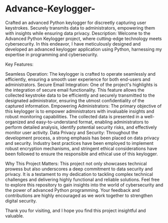 # Advance-Keylogger-
Crafted an advanced Python keylogger for discreetly capturing user keystrokes. Securely transmits data to administrators, empowering them with insights while ensuring data privacy.
Description:
Welcome to the Advanced Python Keylogger project, where cutting-edge technology meets cybersecurity. In this endeavor, I have meticulously designed and developed an advanced keylogger application using Python, harnessing my expertise in programming and cybersecurity.

Key Features:

Seamless Operation: The keylogger is crafted to operate seamlessly and efficiently, ensuring a smooth user experience for both end-users and administrators.
Secure Email Integration: One of the project's highlights is the integration of secure email functionality. This feature allows the collected keystroke data to be efficiently and securely transmitted to the designated administrator, ensuring the utmost confidentiality of the captured information.
Empowering Administrators: The primary objective of this keylogger is to empower administrators with invaluable insights and robust monitoring capabilities. The collected data is presented in a well-organized and easy-to-understand format, enabling administrators to perform detailed analysis, identify potential security risks, and effectively monitor user activity.
Data Privacy and Security: Throughout the development process, a strong emphasis has been placed on data privacy and security. Industry best practices have been employed to implement robust encryption mechanisms, and stringent ethical considerations have been followed to ensure the responsible and ethical use of this keylogger.

Why This Project Matters:
This project not only showcases technical prowess but also underscores a deep commitment to data security and privacy. It is a testament to my dedication to tackling complex technical challenges and delivering highly functional and reliable solutions.
Feel free to explore this repository to gain insights into the world of cybersecurity and the power of advanced Python programming. Your feedback and contributions are highly encouraged as we work together to strengthen digital security.

Thank you for visiting, and I hope you find this project insightful and valuable.
